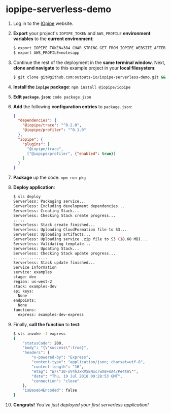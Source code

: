 # iopipe-serverless-demo

1. Log in to the [IOpipe](https://www.iopipe.com) website.

1. **Export** your project's `IOPIPE_TOKEN` and `AWS_PROFILE` **environment variables** to the **current environment**:

    ```bash
    $ export IOPIPE_TOKEN=384_CHAR_STRING_GET_FROM_IOPIPE_WEBSITE_AFTER_CREATING_A_PROJECT
    $ export AWS_PROFILE=notesapp
    ```

1. Continue the rest of the deployment in the
**same terminal window**. Next, **clone and navigate** to this example project in your **local filesystem**:

    ```bash
    $ git clone git@github.com:outputs-io/iopipe-serverless-demo.git && cd iopipe-serverless-demo
    ```

1. **Install the `iopipe` package**: `npm install @iopipe/iopipe`

1. **Edit `package.json`**: `code package.json`

1. **Add** the following **configuration entries** to `package.json`:

   ```json
   {
     "dependencies": {
       "@iopipe/trace": "^0.2.0",
       "@iopipe/profiler": "^0.1.0"
     },
     "iopipe": {
       "plugins": [
         "@iopipe/trace",
         ["@iopipe/profiler", {"enabled": true}]
       ]
     }
   }
   ```

1. **Package** up the code: `npm run pkg`

1. **Deploy application**:

   ```bash
   $ sls deploy
   Serverless: Packaging service...
   Serverless: Excluding development dependencies...
   Serverless: Creating Stack...
   Serverless: Checking Stack create progress...
   .....
   Serverless: Stack create finished...
   Serverless: Uploading CloudFormation file to S3...
   Serverless: Uploading artifacts...
   Serverless: Uploading service .zip file to S3 (18.68 MB)...
   Serverless: Validating template...
   Serverless: Updating Stack...
   Serverless: Checking Stack update progress...
   ...............
   Serverless: Stack update finished...
   Service Information
   service: examples
   stage: dev
   region: us-west-2
   stack: examples-dev
   api keys:
     None
   endpoints:
     None
   functions:
     express: examples-dev-express
   ```

1. Finally, **call the function** to **test**:

   ```bash
   $ sls invoke -f express
   {
       "statusCode": 200,
       "body": "{\"success\":true}",
       "headers": {
           "x-powered-by": "Express",
           "content-type": "application/json; charset=utf-8",
           "content-length": "16",
           "etag": "W/\"10-oV4hJxRVSENxc/wX8+mA4/Pe4tA\"",
           "date": "Thu, 19 Jul 2018 09:28:53 GMT",
           "connection": "close"
       },
       "isBase64Encoded": false
   }
   ```

1. **Congrats!** _You've just deployed your first serverless application!_
